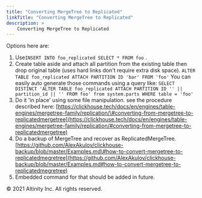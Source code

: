 ```yaml
---
title: "Converting MergeTree to Replicated"
linkTitle: "Converting MergeTree to Replicated"
description: >
    Converting MergeTree to Replicated
---
```


Options here are:

1. Use`INSERT INTO foo_replicated SELECT * FROM foo` .
2. Create table aside and attach all partition from the existing table then drop original table \(uses hard links don't require extra disk space\). `ALTER TABLE foo_replicated ATTACH PARTITION ID 'bar' FROM 'foo'` You can easily auto generate those commands using a query like: `SELECT DISTINCT 'ALTER TABLE foo_replicated ATTACH PARTITION ID '' || partition_id || '' FROM foo' from system.parts WHERE table = 'foo'`
3. Do it 'in place' using some file manipulation. see the procedure described here: [https://clickhouse.tech/docs/en/engines/table-engines/mergetree-family/replication/\#converting-from-mergetree-to-replicatedmergetree](https://clickhouse.tech/docs/en/engines/table-engines/mergetree-family/replication/#converting-from-mergetree-to-replicatedmergetree)
4. Do a backup of MergeTree and recover as ReplicatedMergeTree. [https://github.com/AlexAkulov/clickhouse-backup/blob/master/Examples.md\#how-to-convert-mergetree-to-replicatedmegretree](https://github.com/AlexAkulov/clickhouse-backup/blob/master/Examples.md#how-to-convert-mergetree-to-replicatedmegretree)
5. Embedded command for that should be added in future.

© 2021 Altinity Inc. All rights reserved.

